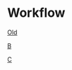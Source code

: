 # Workflow

[Old](https://chilipublishdocs.atlassian.net/wiki/spaces/CPDOC/pages/1192689665/High+level+workflow)

[B](https://chilipublishdocs.atlassian.net/wiki/spaces/CPDOC/pages/1412095/WorkSpace+Settings)

[C](https://chilipublishdocs.atlassian.net/wiki/spaces/CPDOC/pages/1412096/WorkSpace+Color+Settings)